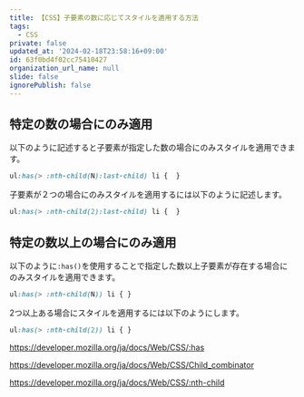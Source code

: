 ```yaml
---
title: 【CSS】子要素の数に応じてスタイルを適用する方法
tags:
  - CSS
private: false
updated_at: '2024-02-18T23:58:16+09:00'
id: 63f0bd4f02cc75410427
organization_url_name: null
slide: false
ignorePublish: false
---
```

## 特定の数の場合にのみ適用

以下のように記述すると子要素が指定した数の場合にのみスタイルを適用できます。

```css
ul:has(> :nth-child(N):last-child) li {  }
```

子要素が２つの場合にのみスタイルを適用するには以下のように記述します。

```css
ul:has(> :nth-child(2):last-child) li {  }
```

## 特定の数以上の場合にのみ適用

以下のように`:has()`を使用することで指定した数以上子要素が存在する場合にのみスタイルを適用できます。

```css
ul:has(> :nth-child(N)) li { }
```

2つ以上ある場合にスタイルを適用するには以下のようにします。

```css
ul:has(> :nth-child(2)) li { }
```

https://developer.mozilla.org/ja/docs/Web/CSS/:has

https://developer.mozilla.org/ja/docs/Web/CSS/Child_combinator

https://developer.mozilla.org/ja/docs/Web/CSS/:nth-child

